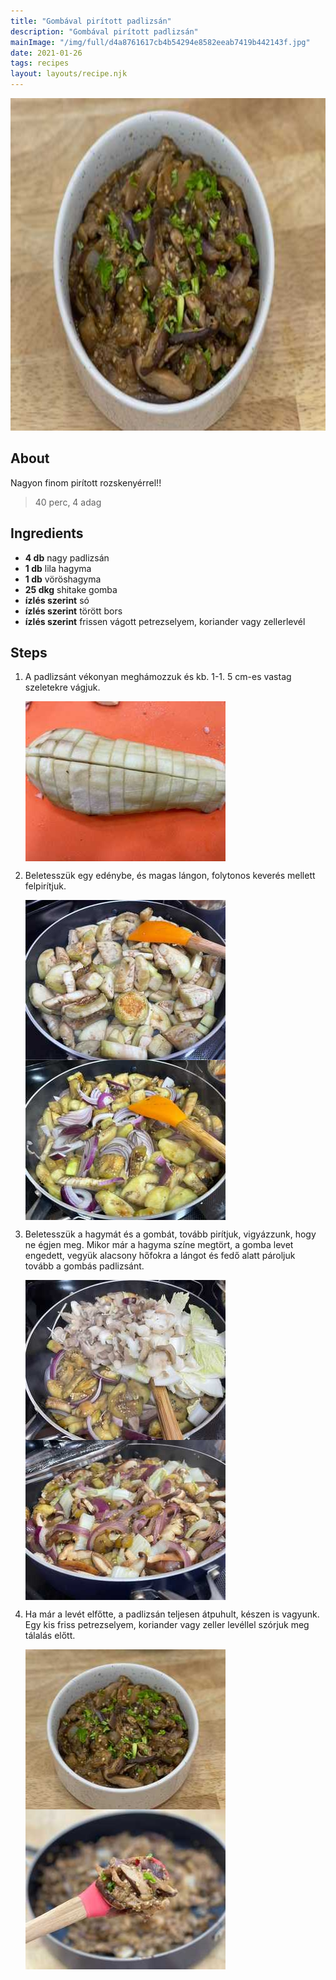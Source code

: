 ```yaml
---
title: "Gombával pirított padlizsán"
description: "Gombával pirított padlizsán"
mainImage: "/img/full/d4a8761617cb4b54294e8582eeab7419b442143f.jpg"
date: 2021-01-26
tags: recipes
layout: layouts/recipe.njk
---
```

                            
<p align="center"><a href="https://cookpad.com/hu/receptek/14439295-gombaval-piritott-padlizsan" rel="Recipe source page"><img width="751" height="532" src="/img/full/d4a8761617cb4b54294e8582eeab7419b442143f.jpg"/></a></p>

## About
<p class="mb-sm">Nagyon finom pirított rozskenyérrel!!</p>

> 40 perc, 4 adag 

## Ingredients
* **4 db** nagy padlizsán
* **1 db** lila hagyma
* **1 db** vöröshagyma
* **25 dkg** shitake gomba
* **ízlés szerint** só
* **ízlés szerint** törött bors
* **ízlés szerint** frissen vágott petrezselyem, koriander vagy zellerlevél

## Steps

1. A padlizsánt vékonyan meghámozzuk és kb. 1-1. 5 cm-es vastag szeletekre vágjuk.
 
    <p><img width="320" height="256" align="left" src="/img/full/075e165d106d261d149ecf487df403c103829613.jpg"/></p><div style="clear: both"/>

2. Beletesszük egy edénybe, és magas lángon, folytonos keverés mellett felpirítjuk.
 
    <p><img width="320" height="256" align="left" src="/img/full/9db3a1e337d003334dc58d053b3f00e44a75609b.jpg"/></p><p><img width="320" height="256" align="left" src="/img/full/32e6ee297bb92b585ed0d7b0292aebdd33d7a5d7.jpg"/></p><div style="clear: both"/>

3. Beletesszük a hagymát és a gombát, tovább pirítjuk, vigyázzunk, hogy ne égjen meg. Mikor már a hagyma színe megtört, a gomba levet engedett, vegyük alacsony hőfokra a lángot és fedő alatt pároljuk tovább a gombás padlizsánt.
 
    <p><img width="320" height="256" align="left" src="/img/full/9657fa1eab57d2f24e7c656127a6590e4b5558e7.jpg"/></p><p><img width="320" height="256" align="left" src="/img/full/6a0fb9a7f2c50258e1215e78b179dbdce4551050.jpg"/></p><div style="clear: both"/>

4. Ha már a levét elfőtte, a padlizsán teljesen átpuhult, készen is vagyunk. Egy kis friss petrezselyem, koriander vagy zeller levéllel szórjuk meg tálalás előtt.
 
    <p><img width="320" height="256" align="left" src="/img/full/f91d6f4d048cc4230fd02896115dd0919d0fddff.jpg"/></p><p><img width="320" height="256" align="left" src="/img/full/1d85e190bbbc6502df5bd1d4a7242161e054657f.jpg"/></p><div style="clear: both"/>

